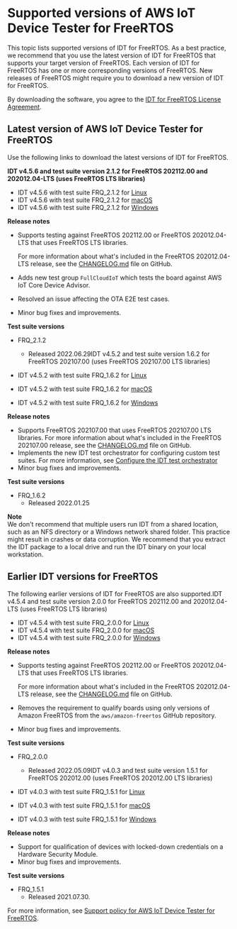 # Supported versions of AWS IoT Device Tester for FreeRTOS<a name="dev-test-versions-afr"></a>

This topic lists supported versions of IDT for FreeRTOS\. As a best practice, we recommend that you use the latest version of IDT for FreeRTOS that supports your target version of FreeRTOS\. Each version of IDT for FreeRTOS has one or more corresponding versions of FreeRTOS\. New releases of FreeRTOS might require you to download a new version of IDT for FreeRTOS\. 

By downloading the software, you agree to the [IDT for FreeRTOS License Agreement](https://docs.aws.amazon.com/freertos/latest/userguide/AWS+IoT+Device+Tester+License+Agreement.pdf)\. 

## Latest version of AWS IoT Device Tester for FreeRTOS<a name="idt-latest-version-afr"></a>

Use the following links to download the latest versions of IDT for FreeRTOS\.

  

**IDT v4\.5\.6 and test suite version 2\.1\.2 for FreeRTOS 202112\.00 and 202012\.04\-LTS \(uses FreeRTOS LTS libraries\)**
+ IDT v4\.5\.6 with test suite FRQ\_2\.1\.2 for [ Linux](https://docs.aws.amazon.com/freertos/latest/userguide/freertos/devicetester_freertos_4.5.6_testsuite_2.1.2_linux.zip)
+ IDT v4\.5\.6 with test suite FRQ\_2\.1\.2 for [ macOS](https://docs.aws.amazon.com/freertos/latest/userguide/freertos/devicetester_freertos_4.5.6_testsuite_2.1.2_mac.zip)
+ IDT v4\.5\.6 with test suite FRQ\_2\.1\.2 for [ Windows](https://docs.aws.amazon.com/freertos/latest/userguide/freertos/devicetester_freertos_4.5.6_testsuite_2.1.2_win.zip)

  

**Release notes**
+ Supports testing against FreeRTOS 202112\.00 or FreeRTOS 202012\.04\-LTS that uses FreeRTOS LTS libraries\.

  For more information about what's included in the FreeRTOS 202012\.04\-LTS release, see the [CHANGELOG\.md](https://github.com/FreeRTOS/FreeRTOS-LTS/blob/202012-LTS/CHANGELOG.md) file on GitHub\.
+ Adds new test group `FullCloudIoT` which tests the board against AWS IoT Core Device Advisor\.
+ Resolved an issue affecting the OTA E2E test cases\.
+ Minor bug fixes and improvements\.

  

**Test suite versions**
+ FRQ\_2\.1\.2
  + Released 2022\.06\.29IDT v4\.5\.2 and test suite version 1\.6\.2 for FreeRTOS 202107\.00 \(uses FreeRTOS 202107\.00 LTS libraries\)

  
+ IDT v4\.5\.2 with test suite FRQ\_1\.6\.2 for [ Linux](https://docs.aws.amazon.com/freertos/latest/userguide/freertos/devicetester_freertos_4.5.2_testsuite_1.6.2_linux.zip)
+ IDT v4\.5\.2 with test suite FRQ\_1\.6\.2 for [ macOS](https://docs.aws.amazon.com/freertos/latest/userguide/freertos/devicetester_freertos_4.5.2_testsuite_1.6.2_mac.zip)
+ IDT v4\.5\.2 with test suite FRQ\_1\.6\.2 for [ Windows](https://docs.aws.amazon.com/freertos/latest/userguide/freertos/devicetester_freertos_4.5.2_testsuite_1.6.2_win.zip)

  

**Release notes**
+ Supports FreeRTOS 202107\.00 that uses FreeRTOS 202107\.00 LTS libraries\. For more information about what's included in the FreeRTOS 202107\.00 release, see the [CHANGELOG\.md](https://github.com/aws/amazon-freertos/blob/202107.00/CHANGELOG.md) file on GitHub\. 
+ Implements the new IDT test orchestrator for configuring custom test suites\. For more information, see [Configure the IDT test orchestrator](idt-test-orchestrator.md) 
+ Minor bug fixes and improvements\.

  

**Test suite versions**
+ FRQ\_1\.6\.2
  + Released 2022\.01\.25

**Note**  
We don't recommend that multiple users run IDT from a shared location, such as an NFS directory or a Windows network shared folder\. This practice might result in crashes or data corruption\. We recommend that you extract the IDT package to a local drive and run the IDT binary on your local workstation\.

## Earlier IDT versions for FreeRTOS<a name="idt-prev-versions-afr"></a>

The following earlier versions of IDT for FreeRTOS are also supported\.IDT v4\.5\.4 and test suite version 2\.0\.0 for FreeRTOS 202112\.00 and 202012\.04\-LTS \(uses FreeRTOS LTS libraries\)

  
+ IDT v4\.5\.4 with test suite FRQ\_2\.0\.0 for [ Linux](https://docs.aws.amazon.com/freertos/latest/userguide/freertos/devicetester_freertos_4.5.4_testsuite_2.0.0_linux.zip)
+ IDT v4\.5\.4 with test suite FRQ\_2\.0\.0 for [ macOS](https://docs.aws.amazon.com/freertos/latest/userguide/freertos/devicetester_freertos_4.5.4_testsuite_2.0.0_mac.zip)
+ IDT v4\.5\.4 with test suite FRQ\_2\.0\.0 for [ Windows](https://docs.aws.amazon.com/freertos/latest/userguide/freertos/devicetester_freertos_4.5.4_testsuite_2.0.0_win.zip)

  

**Release notes**
+ Supports testing against FreeRTOS 202112\.00 or FreeRTOS 202012\.04\-LTS that uses FreeRTOS LTS libraries\.

  For more information about what's included in the FreeRTOS 202012\.04\-LTS release, see the [CHANGELOG\.md](https://github.com/FreeRTOS/FreeRTOS-LTS/blob/202012-LTS/CHANGELOG.md) file on GitHub\.
+ Removes the requirement to qualify boards using only versions of Amazon FreeRTOS from the `aws/amazon-freertos` GitHub repository\.
+ Minor bug fixes and improvements\.

  

**Test suite versions**
+ FRQ\_2\.0\.0
  + Released 2022\.05\.09IDT v4\.0\.3 and test suite version 1\.5\.1 for FreeRTOS 202012\.00 \(uses FreeRTOS 202012\.00 LTS libraries\)

  
+ IDT v4\.0\.3 with test suite FRQ\_1\.5\.1 for [ Linux](https://docs.aws.amazon.com/freertos/latest/userguide/freertos/devicetester_freertos_linux_4.0.3.zip)
+ IDT v4\.0\.3 with test suite FRQ\_1\.5\.1 for [ macOS](https://docs.aws.amazon.com/freertos/latest/userguide/freertos/devicetester_freertos_mac_4.0.3.zip)
+ IDT v4\.0\.3 with test suite FRQ\_1\.5\.1 for [ Windows](https://docs.aws.amazon.com/freertos/latest/userguide/freertos/devicetester_freertos_win_4.0.3.zip)

  

**Release notes**
+ Support for qualification of devices with locked\-down credentials on a Hardware Security Module\.
+ Minor bug fixes and improvements\.

  

**Test suite versions**
+ FRQ\_1\.5\.1
  + Released 2021\.07\.30\.

For more information, see [Support policy for AWS IoT Device Tester for FreeRTOS](idt-support-policy.md)\.